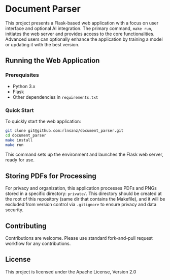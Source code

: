 # Document Parser
This project presents a Flask-based web application with a focus on user interface and optional AI integration. The primary command, `make run`, initiates the web server and provides access to the core functionalities. Advanced users can optionally enhance the application by training a model or updating it with the best version.

## Running the Web Application

### Prerequisites
- Python 3.x
- Flask
- Other dependencies in `requirements.txt`

### Quick Start
To quickly start the web application:
```bash
git clone git@github.com:rlnsanz/document_parser.git
cd document_parser
make install
make run
```
This command sets up the environment and launches the Flask web server, ready for use.

## Storing PDFs for Processing

For privacy and organization, this application processes PDFs and PNGs stored in a specific directory: `private/`. This directory should be created at the root of this repository (same dir that contains the Makefile), and it will be excluded from version control via `.gitignore` to ensure privacy and data security.


## Contributing
Contributions are welcome. Please use standard fork-and-pull request workflow for any contributions.

## License
This project is licensed under the Apache License, Version 2.0 